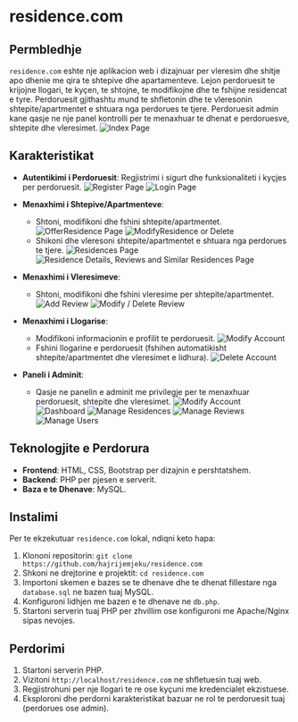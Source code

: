 # residence.com

## Permbledhje
`residence.com` eshte nje aplikacion web i dizajnuar per vleresim dhe shitje apo dhenie me qira te shtepive dhe apartamenteve. Lejon perdoruesit te krijojne llogari, te kyçen, te shtojne, te modifikojne dhe te fshijne residencat e tyre. Perdoruesit gjithashtu mund te shfletonin dhe te vleresonin shtepite/apartmentet e shtuara nga perdorues te tjere. Perdoruesit admin kane qasje ne nje panel kontrolli per te menaxhuar te dhenat e perdoruesve, shtepite dhe vleresimet.
![Index Page](./assets/images/documentation/index.png)

## Karakteristikat

- **Autentikimi i Perdoruesit**: Regjistrimi i sigurt dhe funksionaliteti i kyçjes per perdoruesit.
![Register Page](./assets/images/documentation/register.png)
![Login Page](./assets/images/documentation/login.png)

- **Menaxhimi i Shtepive/Apartmenteve**:
  - Shtoni, modifikoni dhe fshini shtepite/apartmentet.
  ![OfferResidence Page](./assets/images/documentation/addresidence.png)
  ![ModifyResidence or Delete](./assets/images/documentation/modifyresidence.png)
  - Shikoni dhe vleresoni shtepite/apartmentet e shtuara nga perdorues te tjere.
  ![Residences Page](./assets/images/documentation/residences.png)
  ![Residence Details, Reviews and Similar Residences Page](./assets/images/documentation/residencedetails.png)

- **Menaxhimi i Vleresimeve**:
  - Shtoni, modifikoni dhe fshini vleresime per shtepite/apartmentet.
    ![Add Review](./assets/images/documentation/addreview.png)
    ![Modify / Delete Review](./assets/images/documentation/modifyreview.png)

- **Menaxhimi i Llogarise**:
  - Modifikoni informacionin e profilit te perdoruesit.
    ![Modify Account](./assets/images/documentation/modifyacc.png)
  - Fshini llogarine e perdoruesit (fshihen automatikisht shtepite/apartmentet dhe vleresimet e lidhura).
    ![Delete Account](./assets/images/documentation/deleteacc.png)
- **Paneli i Adminit**:
  - Qasje ne panelin e adminit me privilegje per te menaxhuar perdoruesit, shtepite dhe vleresimet.
    ![Modify Account](./assets/images/documentation/adminacc.png)
    ![Dashboard](./assets/images/documentation/dashboard.png)
    ![Manage Residences](./assets/images/documentation/manageresidences.png)
    ![Manage Reviews](./assets/images/documentation/managereviews.png)
    ![Manage Users](./assets/images/documentation/manageusers.png)


## Teknologjite e Perdorura
- **Frontend**: HTML, CSS, Bootstrap per dizajnin e pershtatshem.
- **Backend**: PHP per pjesen e serverit.
- **Baza e te Dhenave**: MySQL.

## Instalimi
Per te ekzekutuar `residence.com` lokal, ndiqni keto hapa:
1. Klononi repositorin: `git clone https://github.com/hajrijemjeku/residence.com`
2. Shkoni ne drejtorine e projektit: `cd residence.com`
3. Importoni skemen e bazes se te dhenave dhe te dhenat fillestare nga `database.sql` ne bazen tuaj MySQL.
4. Konfiguroni lidhjen me bazen e te dhenave ne `db.php`.
5. Startoni serverin tuaj PHP per zhvillim ose konfiguroni me Apache/Nginx sipas nevojes.

## Perdorimi
1. Startoni serverin PHP.
2. Vizitoni `http://localhost/residence.com` ne shfletuesin tuaj web.
3. Regjistrohuni per nje llogari te re ose kyçuni me kredencialet ekzistuese.
4. Eksploroni dhe perdorni karakteristikat bazuar ne rol te perdoruesit tuaj (perdorues ose admin).



